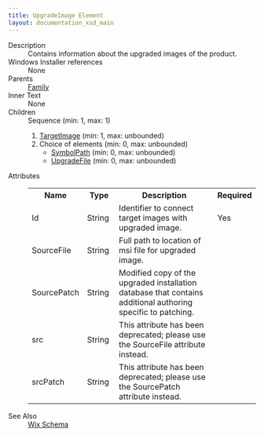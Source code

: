 ```yaml
---
title: UpgradeImage Element
layout: documentation_xsd_main
---
```

<dl>
  <dt>Description</dt>
  <dd>Contains information about the upgraded images of the product.</dd>
  <dt>Windows Installer references</dt>
  <dd>None</dd>
  <dt>Parents</dt>
  <dd>
    <a href="../wix/family">Family</a>
  </dd>
  <dt>Inner Text</dt>
  <dd>None</dd>
  <dt>Children</dt>
  <dd>Sequence (min: 1, max: 1)<ol><li><a href="../wix/targetimage">TargetImage</a> (min: 1, max: unbounded)</li><li>Choice of elements (min: 0, max: unbounded)<ul><li><a href="../wix/symbolpath">SymbolPath</a> (min: 0, max: unbounded)</li><li><a href="../wix/upgradefile">UpgradeFile</a> (min: 0, max: unbounded)</li></ul></li></ol></dd>
  <dt>Attributes</dt>
  <dd>
    <table cellspacing="0" cellpadding="0" class="schema">
      <tr>
        <th width="15%">Name</th>
        <th width="15%">Type</th>
        <th width="65%">Description</th>
        <th width="15%">Required</th>
      </tr>
      <tr>
        <td>Id</td>
        <td>String</td>
        <td>Identifier to connect target images with upgraded image.</td>
        <td>Yes</td>
      </tr>
      <tr>
        <td>SourceFile</td>
        <td>String</td>
        <td>Full path to location of msi file for upgraded image.</td>
        <td>&nbsp;</td>
      </tr>
      <tr>
        <td>SourcePatch</td>
        <td>String</td>
        <td>Modified copy of the upgraded installation database that contains additional authoring specific to patching.</td>
        <td>&nbsp;</td>
      </tr>
      <tr>
        <td>src</td>
        <td>String</td>
        <td>This attribute has been deprecated; please use the SourceFile attribute instead.</td>
        <td>&nbsp;</td>
      </tr>
      <tr>
        <td>srcPatch</td>
        <td>String</td>
        <td>This attribute has been deprecated; please use the SourcePatch attribute instead.</td>
        <td>&nbsp;</td>
      </tr>
    </table>
  </dd>
  <dt>See Also</dt>
  <dd>
    <a href="../wix">Wix Schema</a>
  </dd>
</dl>
